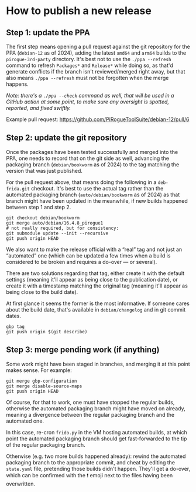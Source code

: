 # How to publish a new release

## Step 1: update the PPA

The first step means opening a pull request against the git repository for the
PPA (`debian-12` as of 2024), adding the latest `amd64` and `arm64` builds to
the `pirogue-3rd-party` directory. It's best not to use the `./ppa --refresh`
command to refresh `Packages*` and `Release*` while doing so, as that'd generate
conflicts if the branch isn't reviewed/merged right away, but that also means
`./ppa --refresh` must not be forgotten when the merge happens.

*Note: there's a `./ppa --check` command as well, that will be used in a GitHub
action at some point, to make sure any oversight is spotted, reported, and fixed
swiftly.*

Example pull request: https://github.com/PiRogueToolSuite/debian-12/pull/6


## Step 2: update the git repository

Once the packages have been tested successfully and merged into the PPA, one
needs to record that on the git side as well, advancing the packaging branch
(`debian/bookworm` as of 2024) to the tag matching the version that was just
published.

For the pull request above, that means doing the following in a `deb-frida.git`
checkout. It's best to use the actual tag rather than the automated packaging
branch (`auto/debian/bookworm` as of 2024) as that branch might have been
updated in the meanwhile, if new builds happened between step 1 and step 2.

    git checkout debian/bookworm
    git merge auto/debian/16.4.8_pirogue1
    # not really required, but for consistency:
    git submodule update --init --recursive
    git push origin HEAD

We also want to make the release official with a “real” tag and not just an
“automated” one (which can be updated a few times when a build is considered to
be broken and requires a do-over — or several).

There are two solutions regarding that tag, either create it with the default
settings (meaning it'll appear as being close to the publication date), or
create it with a timestamp matching the original tag (meaning it'll appear as
being close to the build date).

At first glance it seems the former is the most informative. If someone cares
about the build date, that's available in `debian/changelog` and in git commit
dates.

    gbp tag
    git push origin $(git describe)


## Step 3: merge pending work (if anything)

Some work might have been staged in branches, and merging it at this point makes
sense. For example:

    git merge gbp-configuration
    git merge disable-source-maps
    git push origin HEAD

Of course, for that to work, one must have stopped the regular builds, otherwise
the automated packaging branch might have moved on already, meaning a divergence
between the regular packaging branch and the automated one.

In this case, re-cron `frido.py` in the VM hosting automated builds, at which
point the automated packaging branch should get fast-forwarded to the tip of the
regular packaging branch.

Otherwise (e.g. two more builds happened already): rewind the automated
packaging branch to the appropriate commit, and cheat by editing the
`state.yaml` file, pretending those builds didn't happen. They'll get a do-over,
which can be confirmed with the ❗ emoji next to the files having been
overwritten.
